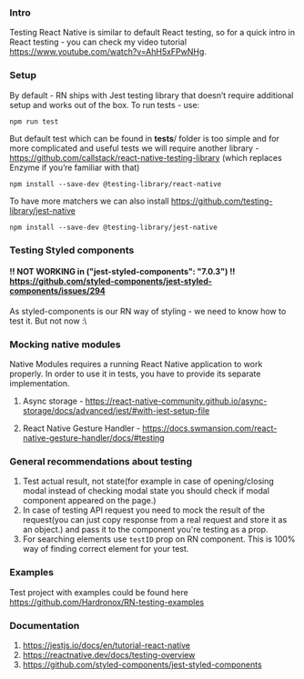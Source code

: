 ### Intro

Testing React Native is similar to default React testing, so for a quick intro in React testing - you can check
my video tutorial https://www.youtube.com/watch?v=AhH5xFPwNHg.

### Setup

By default - RN ships with Jest testing library that doesn’t require additional setup and works out of the box. To run tests - use:

`npm run test`

But default test which can be found in **tests**/ folder is too simple and for more complicated and useful tests
we will require another library - https://github.com/callstack/react-native-testing-library (which replaces Enzyme if you’re familiar with that)

`npm install --save-dev @testing-library/react-native`

To have more matchers we can also install https://github.com/testing-library/jest-native

`npm install --save-dev @testing-library/jest-native`

### Testing Styled components

#### !! NOT WORKING in ("jest-styled-components": "7.0.3") !! https://github.com/styled-components/jest-styled-components/issues/294

As styled-components is our RN way of styling - we need to know how to test it. But not now :\

### Mocking native modules

Native Modules requires a running React Native application to work properly. In order to use it in tests,
you have to provide its separate implementation.

1. Async storage - https://react-native-community.github.io/async-storage/docs/advanced/jest/#with-jest-setup-file

2. React Native Gesture Handler - https://docs.swmansion.com/react-native-gesture-handler/docs/#testing

### General recommendations about testing

1. Test actual result, not state(for example in case of opening/closing modal instead of checking modal state
   you should check if modal component appeared on the page.)
2. In case of testing API request you need to mock the result of the request(you can just copy response
   from a real request and store it as an object.) and pass it to the component you're testing as a prop.
3. For searching elements use `testID` prop on RN component. This is 100% way of finding correct
   element for your test.

### Examples

Test project with examples could be found here https://github.com/Hardronox/RN-testing-examples

### Documentation

1. https://jestjs.io/docs/en/tutorial-react-native
2. https://reactnative.dev/docs/testing-overview
3. https://github.com/styled-components/jest-styled-components
